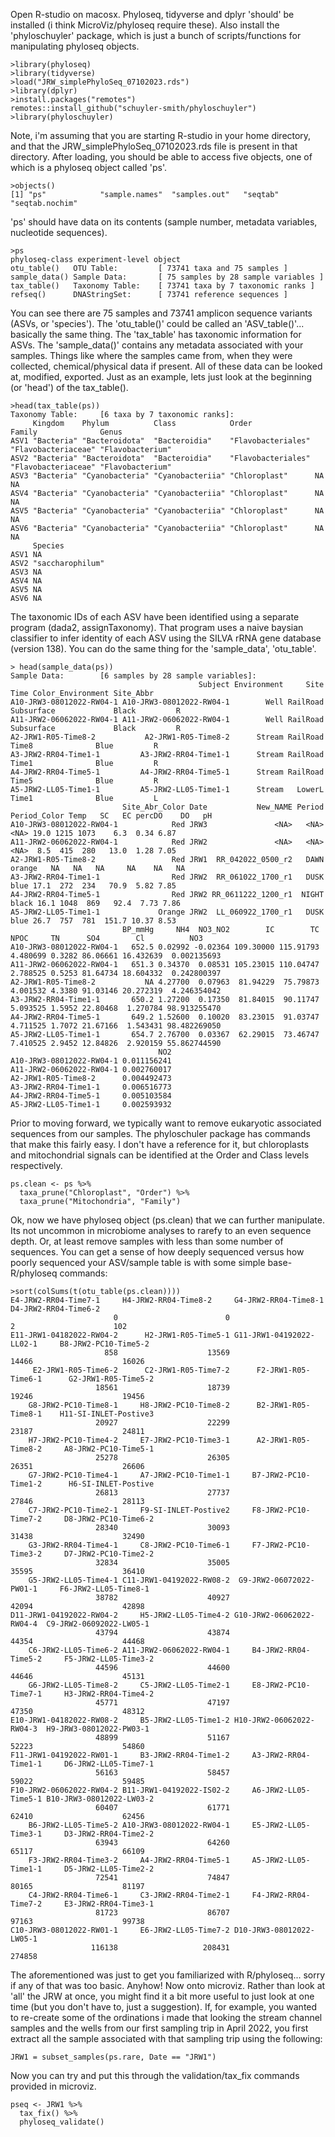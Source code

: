 Open R-studio on macosx. Phyloseq, tidyverse and dplyr 'should' be installed (i think MicroViz/phyloseq require these).
Also install the 'phyloschuyler' package, which is just a bunch of scripts/functions for manipulating phyloseq objects.
```
>library(phyloseq)
>library(tidyverse)
>load("JRW_simplePhyloSeq_07102023.rds")
>library(dplyr)
>install.packages("remotes")
remotes::install_github("schuyler-smith/phyloschuyler")
>library(phyloschuyler)
```
Note, i'm assuming that you are starting R-studio in your home directory, and that the JRW_simplePhyloSeq_07102023.rds file is present in that directory. 
After loading, you should be able to access five objects, one of which is a phyloseq object called 'ps'.
```
>objects()
[1] "ps"            "sample.names"  "samples.out"   "seqtab"        "seqtab.nochim"
```
'ps' should have data on its contents (sample number, metadata variables, nucleotide sequences).
```
>ps
phyloseq-class experiment-level object
otu_table()   OTU Table:         [ 73741 taxa and 75 samples ]
sample_data() Sample Data:       [ 75 samples by 28 sample variables ]
tax_table()   Taxonomy Table:    [ 73741 taxa by 7 taxonomic ranks ]
refseq()      DNAStringSet:      [ 73741 reference sequences ]
```
You can see there are 75 samples and 73741 amplicon sequence variants (ASVs, or 'species'). 
The 'otu_table()' could be called an 'ASV_table()'... basically the same thing. 
The 'tax_table' has taxonomic information for ASVs.
The 'sample_data()' contains any metadata associated with your samples. Things like where the samples came from, when they were collected, 
chemical/physical data if present.
All of these data can be looked at, modified, exported. 
Just as an example, lets just look at the beginning (or 'head') of the tax_table().
```
>head(tax_table(ps))
Taxonomy Table:     [6 taxa by 7 taxonomic ranks]:
     Kingdom    Phylum          Class            Order              Family              Genus           
ASV1 "Bacteria" "Bacteroidota"  "Bacteroidia"    "Flavobacteriales" "Flavobacteriaceae" "Flavobacterium"
ASV2 "Bacteria" "Bacteroidota"  "Bacteroidia"    "Flavobacteriales" "Flavobacteriaceae" "Flavobacterium"
ASV3 "Bacteria" "Cyanobacteria" "Cyanobacteriia" "Chloroplast"      NA                  NA              
ASV4 "Bacteria" "Cyanobacteria" "Cyanobacteriia" "Chloroplast"      NA                  NA              
ASV5 "Bacteria" "Cyanobacteria" "Cyanobacteriia" "Chloroplast"      NA                  NA              
ASV6 "Bacteria" "Cyanobacteria" "Cyanobacteriia" "Chloroplast"      NA                  NA              
     Species         
ASV1 NA              
ASV2 "saccharophilum"
ASV3 NA              
ASV4 NA              
ASV5 NA              
ASV6 NA
```
The taxonomic IDs of each ASV have been identified using a separate program (dada2, assignTaxonomy). That program 
uses a naive baysian classifier to infer identity of each ASV using the SILVA rRNA gene database (version 138).
You can do the same thing for the 'sample_data', 'otu_table'.
```
> head(sample_data(ps))
Sample Data:        [6 samples by 28 sample variables]:
                                          Subject Environment     Site       Time Color_Environment Site_Abbr
A10-JRW3-08012022-RW04-1 A10-JRW3-08012022-RW04-1        Well RailRoad Subsurface             Black         R
A11-JRW2-06062022-RW04-1 A11-JRW2-06062022-RW04-1        Well RailRoad Subsurface             Black         R
A2-JRW1-R05-Time8-2           A2-JRW1-R05-Time8-2      Stream RailRoad      Time8              Blue         R
A3-JRW2-RR04-Time1-1         A3-JRW2-RR04-Time1-1      Stream RailRoad      Time1              Blue         R
A4-JRW2-RR04-Time5-1         A4-JRW2-RR04-Time5-1      Stream RailRoad      Time5              Blue         R
A5-JRW2-LL05-Time1-1         A5-JRW2-LL05-Time1-1      Stream   LowerL      Time1              Blue         L
                         Site_Abr_Color Date           New_NAME Period Period_Color Temp   SC   EC percDO    DO   pH
A10-JRW3-08012022-RW04-1            Red JRW3               <NA>   <NA>         <NA> 19.0 1215 1073    6.3  0.34 6.87
A11-JRW2-06062022-RW04-1            Red JRW2               <NA>   <NA>         <NA>  8.5  415  280   13.0  1.28 7.05
A2-JRW1-R05-Time8-2                 Red JRW1  RR_042022_0500_r2   DAWN       orange   NA   NA   NA     NA    NA   NA
A3-JRW2-RR04-Time1-1                Red JRW2  RR_061022_1700_r1   DUSK         blue 17.1  272  234   70.9  5.82 7.85
A4-JRW2-RR04-Time5-1                Red JRW2 RR_0611222_1200_r1  NIGHT        black 16.1 1048  869   92.4  7.73 7.86
A5-JRW2-LL05-Time1-1             Orange JRW2  LL_060922_1700_r1   DUSK         blue 26.7  757  781  151.7 10.37 8.53
                         BP_mmHg     NH4  NO3_NO2        IC        TC     NPOC     TN      SO4        Cl          NO3
A10-JRW3-08012022-RW04-1   652.5 0.02992 -0.02364 109.30000 115.91793 4.480699 0.3282 86.06661 16.432639  0.002135693
A11-JRW2-06062022-RW04-1   651.3 0.34370  0.08531 105.23015 110.04747 2.788525 0.5253 81.64734 18.604332  0.242800397
A2-JRW1-R05-Time8-2           NA 4.27700  0.07963  81.94229  75.79873 4.001532 4.3380 91.03146 20.272319  4.246354042
A3-JRW2-RR04-Time1-1       650.2 1.27200  0.17350  81.84015  90.11747 5.093525 1.5952 22.80468  1.270784 98.913255470
A4-JRW2-RR04-Time5-1       649.2 1.52600  0.10020  83.23015  91.03747 4.711525 1.7072 21.67166  1.543431 98.482269050
A5-JRW2-LL05-Time1-1       654.7 2.76700  0.03367  62.29015  73.46747 7.410525 2.9452 12.84826  2.920159 55.862744590
                                 NO2
A10-JRW3-08012022-RW04-1 0.011156241
A11-JRW2-06062022-RW04-1 0.002760017
A2-JRW1-R05-Time8-2      0.004492473
A3-JRW2-RR04-Time1-1     0.006516773
A4-JRW2-RR04-Time5-1     0.005103584
A5-JRW2-LL05-Time1-1     0.002593932
```
Prior to moving forward, we typically want to remove eukaryotic associated sequences from our samples.
The phyloschuler package has commands that make this fairly easy. 
I don't have a reference for it, but chloroplasts and mitochondrial signals can be identified at the Order and Class levels
respectively. 
```
ps.clean <- ps %>%
  taxa_prune("Chloroplast", "Order") %>%
  taxa_prune("Mitochondria", "Family")
```
Ok, now we have phyloseq object (ps.clean) that we can further manipulate. Its not uncommon in microbiome 
analyses to rarefy to an even sequence depth. Or, at least remove samples with less than some number of sequences.
You can get a sense of how deeply sequenced versus how poorly sequenced your ASV/sample table is with some simple base-R/phyloseq commands:
```
>sort(colSums(t(otu_table(ps.clean))))
E4-JRW2-RR04-Time7-1     H4-JRW2-RR04-Time8-2     G4-JRW2-RR04-Time8-1     D4-JRW2-RR04-Time6-2 
                       0                        0                        2                      102 
E11-JRW1-04182022-RW04-2      H2-JRW1-R05-Time5-1 G11-JRW1-04192022-LL02-1     B8-JRW2-PC10-Time5-2 
                     858                    13569                    14466                    16026 
     E2-JRW1-R05-Time6-2      C2-JRW1-R05-Time7-2      F2-JRW1-R05-Time6-1      G2-JRW1-R05-Time5-2 
                   18561                    18739                    19246                    19456 
    G8-JRW2-PC10-Time8-1     H8-JRW2-PC10-Time8-2      B2-JRW1-R05-Time8-1    H11-SI-INLET-Postive3 
                   20927                    22299                    23187                    24811 
    H7-JRW2-PC10-Time4-2     E7-JRW2-PC10-Time3-1      A2-JRW1-R05-Time8-2     A8-JRW2-PC10-Time5-1 
                   25278                    26305                    26351                    26606 
    G7-JRW2-PC10-Time4-1     A7-JRW2-PC10-Time1-1     B7-JRW2-PC10-Time1-2      H6-SI-INLET-Postive 
                   26813                    27737                    27846                    28113 
    C7-JRW2-PC10-Time2-1     F9-SI-INLET-Postive2     F8-JRW2-PC10-Time7-2     D8-JRW2-PC10-Time6-2 
                   28340                    30093                    31438                    32490 
    G3-JRW2-RR04-Time4-1     C8-JRW2-PC10-Time6-1     F7-JRW2-PC10-Time3-2     D7-JRW2-PC10-Time2-2 
                   32834                    35005                    35595                    36410 
    G5-JRW2-LL05-Time4-1 C11-JRW1-04192022-RW08-2  G9-JRW2-06072022-PW01-1     F6-JRW2-LL05-Time8-1 
                   38782                    40927                    42094                    42898 
D11-JRW1-04192022-RW04-2     H5-JRW2-LL05-Time4-2 G10-JRW2-06062022-RW04-4  C9-JRW2-06092022-LW05-1 
                   43794                    43874                    44354                    44468 
    C6-JRW2-LL05-Time6-2 A11-JRW2-06062022-RW04-1     B4-JRW2-RR04-Time5-2     F5-JRW2-LL05-Time3-2 
                   44596                    44600                    44646                    45131 
    G6-JRW2-LL05-Time8-2     C5-JRW2-LL05-Time2-1     E8-JRW2-PC10-Time7-1     H3-JRW2-RR04-Time4-2 
                   45771                    47197                    47350                    48312 
E10-JRW1-04182022-RW08-2     B5-JRW2-LL05-Time1-2 H10-JRW2-06062022-RW04-3  H9-JRW3-08012022-PW03-1 
                   48899                    51167                    52223                    54860 
F11-JRW1-04192022-RW01-1     B3-JRW2-RR04-Time1-2     A3-JRW2-RR04-Time1-1     D6-JRW2-LL05-Time7-1 
                   56163                    58457                    59022                    59485 
F10-JRW2-06062022-RW04-2 B11-JRW1-04192022-IS02-2     A6-JRW2-LL05-Time5-1 B10-JRW3-08012022-LW03-2 
                   60407                    61771                    62410                    62456 
    B6-JRW2-LL05-Time5-2 A10-JRW3-08012022-RW04-1     E5-JRW2-LL05-Time3-1     D3-JRW2-RR04-Time2-2 
                   63943                    64260                    65117                    66109 
    F3-JRW2-RR04-Time3-2     A4-JRW2-RR04-Time5-1     A5-JRW2-LL05-Time1-1     D5-JRW2-LL05-Time2-2 
                   72541                    74847                    80165                    81197 
    C4-JRW2-RR04-Time6-1     C3-JRW2-RR04-Time2-1     F4-JRW2-RR04-Time7-2     E3-JRW2-RR04-Time3-1 
                   81723                    86707                    97163                    99738 
C10-JRW3-08012022-RW01-1     E6-JRW2-LL05-Time7-2 D10-JRW3-08012022-LW05-1 
                  116138                   208431                   274858
```
The aforementioned was just to get you familiarized with R/phyloseq... sorry if any of that was too basic.
Anyhow! Now onto microviz. 
Rather than look at 'all' the JRW at once, you might find it a bit more useful to just look at one time (but you don't have to, just a suggestion).
If, for example, you wanted to re-create some of the ordinations i made that looking the stream channel samples and the wells from our
first sampling trip in April 2022, you first extract all the sample associated with that sampling trip using the following:
```
JRW1 = subset_samples(ps.rare, Date == "JRW1")
```
Now you can try and put this through the validation/tax_fix commands provided in microviz.

```
pseq <- JRW1 %>%
  tax_fix() %>%
  phyloseq_validate()
```
